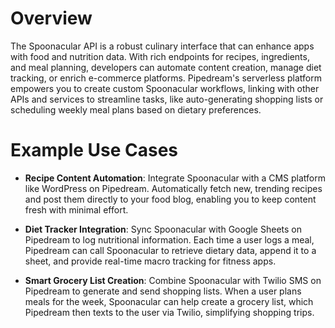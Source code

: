 # Overview

The Spoonacular API is a robust culinary interface that can enhance apps with food and nutrition data. With rich endpoints for recipes, ingredients, and meal planning, developers can automate content creation, manage diet tracking, or enrich e-commerce platforms. Pipedream's serverless platform empowers you to create custom Spoonacular workflows, linking with other APIs and services to streamline tasks, like auto-generating shopping lists or scheduling weekly meal plans based on dietary preferences.

# Example Use Cases

- **Recipe Content Automation**: Integrate Spoonacular with a CMS platform like WordPress on Pipedream. Automatically fetch new, trending recipes and post them directly to your food blog, enabling you to keep content fresh with minimal effort.

- **Diet Tracker Integration**: Sync Spoonacular with Google Sheets on Pipedream to log nutritional information. Each time a user logs a meal, Pipedream can call Spoonacular to retrieve dietary data, append it to a sheet, and provide real-time macro tracking for fitness apps.

- **Smart Grocery List Creation**: Combine Spoonacular with Twilio SMS on Pipedream to generate and send shopping lists. When a user plans meals for the week, Spoonacular can help create a grocery list, which Pipedream then texts to the user via Twilio, simplifying shopping trips.
